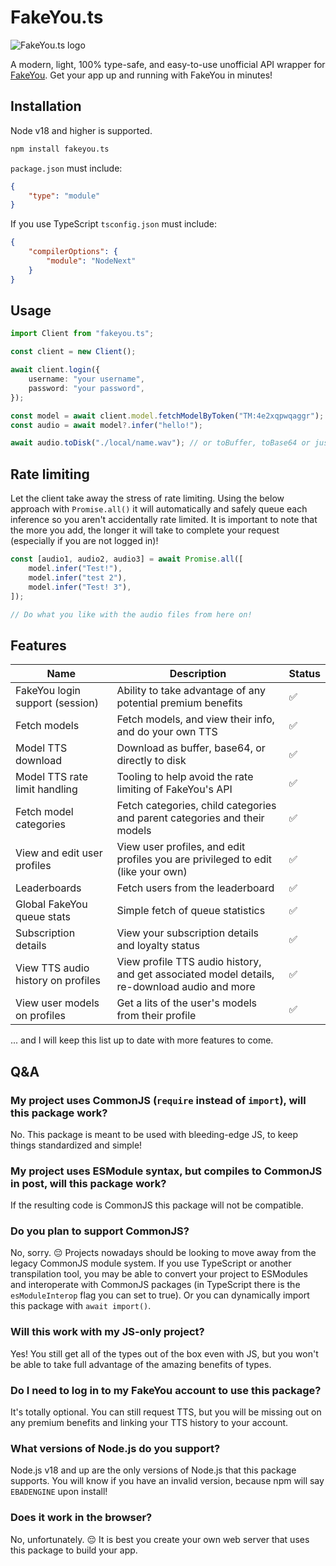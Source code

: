 # FakeYou.ts

![FakeYou.ts logo](https://github.com/jack3898/fakeyou.ts/assets/28375223/c76748e2-0456-4ed9-af06-6a84139e8f51)

A modern, light, 100% type-safe, and easy-to-use unofficial API wrapper for [FakeYou](https://fakeyou.com/). Get your app up and running with FakeYou in minutes!

## Installation

Node v18 and higher is supported.

```bash
npm install fakeyou.ts
```

`package.json` must include:

```json
{
    "type": "module"
}
```

If you use TypeScript `tsconfig.json` must include:

```json
{
    "compilerOptions": {
        "module": "NodeNext"
    }
}
```

## Usage

```ts
import Client from "fakeyou.ts";

const client = new Client();

await client.login({
    username: "your username",
    password: "your password",
});

const model = await client.model.fetchModelByToken("TM:4e2xqpwqaggr");
const audio = await model?.infer("hello!");

await audio.toDisk("./local/name.wav"); // or toBuffer, toBase64 or just the raw url!
```

## Rate limiting

Let the client take away the stress of rate limiting. Using the below approach with `Promise.all()` it will automatically and safely queue each inference so you aren't accidentally rate limited. It is important to note that the more you add, the longer it will take to complete your request (especially if you are not logged in)!

```ts
const [audio1, audio2, audio3] = await Promise.all([
    model.infer("Test!"),
    model.infer("test 2"),
    model.infer("Test! 3"),
]);

// Do what you like with the audio files from here on!
```

## Features

| Name                               | Description                                                                                  | Status |
| ---------------------------------- | -------------------------------------------------------------------------------------------- | ------ |
| FakeYou login support (session)    | Ability to take advantage of any potential premium benefits                                  | ✅     |
| Fetch models                       | Fetch models, and view their info, and do your own TTS                                       | ✅     |
| Model TTS download                 | Download as buffer, base64, or directly to disk                                              | ✅     |
| Model TTS rate limit handling      | Tooling to help avoid the rate limiting of FakeYou's API                                     | ✅     |
| Fetch model categories             | Fetch categories, child categories and parent categories and their models                    | ✅     |
| View and edit user profiles        | View user profiles, and edit profiles you are privileged to edit (like your own)             | ✅     |
| Leaderboards                       | Fetch users from the leaderboard                                                             | ✅     |
| Global FakeYou queue stats         | Simple fetch of queue statistics                                                             | ✅     |
| Subscription details               | View your subscription details and loyalty status                                            | ✅     |
| View TTS audio history on profiles | View profile TTS audio history, and get associated model details, re-download audio and more | ✅     |
| View user models on profiles       | Get a lits of the user's models from their profile                                           | ✅     |

... and I will keep this list up to date with more features to come.

## Q&A

### My project uses CommonJS (`require` instead of `import`), will this package work?

No. This package is meant to be used with bleeding-edge JS, to keep things standardized and simple!

### My project uses ESModule syntax, but compiles to CommonJS in post, will this package work?

If the resulting code is CommonJS this package will not be compatible.

### Do you plan to support CommonJS?

No, sorry. 😔 Projects nowadays should be looking to move away from the legacy CommonJS module system. If you use TypeScript or another transpilation tool, you may be able to convert your project to ESModules and interoperate with CommonJS packages (in TypeScript there is the `esModuleInterop` flag you can set to true). Or you can dynamically import this package with `await import()`.

### Will this work with my JS-only project?

Yes! You still get all of the types out of the box even with JS, but you won't be able to take full advantage of the amazing benefits of types.

### Do I need to log in to my FakeYou account to use this package?

It's totally optional. You can still request TTS, but you will be missing out on any premium benefits and linking your TTS history to your account.

### What versions of Node.js do you support?

Node.js v18 and up are the only versions of Node.js that this package supports. You will know if you have an invalid version, because npm will say `EBADENGINE` upon install!

### Does it work in the browser?

No, unfortunately. 😔 It is best you create your own web server that uses this package to build your app.
